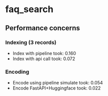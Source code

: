 # faq_search


## Performance concerns
### Indexing (3 records)
* Index with pipeline took: 0.160
* Index with api call took: 0.072

### Encoding 
* Encode using pipeline simulate took: 0.054
* Encode FastAPI+Huggingface     took: 0.022
